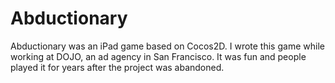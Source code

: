 # Abductionary
Abductionary was an iPad game based on Cocos2D. I wrote this game while working at DOJO, an ad agency in San Francisco. It was fun and people played it for years after the project was abandoned.

